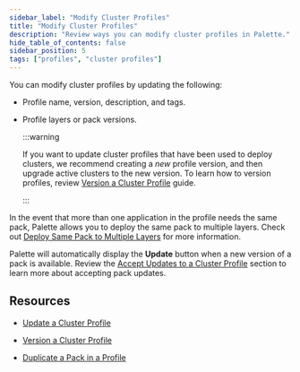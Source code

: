 ```yaml
---
sidebar_label: "Modify Cluster Profiles"
title: "Modify Cluster Profiles"
description: "Review ways you can modify cluster profiles in Palette."
hide_table_of_contents: false
sidebar_position: 5
tags: ["profiles", "cluster profiles"]
---
```


You can modify cluster profiles by updating the following:

- Profile name, version, description, and tags.

- Profile layers or pack versions.

  :::warning

  If you want to update cluster profiles that have been used to deploy clusters, we recommend creating a _new_ profile
  version, and then upgrade active clusters to the new version. To learn how to version profiles, review
  [Version a Cluster Profile](version-cluster-profile.md) guide.

  :::

In the event that more than one application in the profile needs the same pack, Palette allows you to deploy the same
pack to multiple layers. Check out
[Deploy Same Pack to Multiple Layers](../create-cluster-profiles/duplicate-pack-in-profile.md) for more information.

Palette will automatically display the **Update** button when a new version of a pack is available. Review the
[Accept Updates to a Cluster Profile](./update-cluster-profile.md#review-update-changes) section to learn more about
accepting pack updates.

## Resources

- [Update a Cluster Profile](update-cluster-profile.md)

- [Version a Cluster Profile](version-cluster-profile.md)

- [Duplicate a Pack in a Profile](../create-cluster-profiles/duplicate-pack-in-profile.md)
